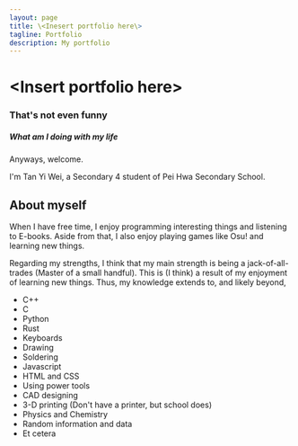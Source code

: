 ```yaml
---
layout: page
title: \<Inesert portfolio here\>
tagline: Portfolio
description: My portfolio 
---
```


# \<Insert portfolio here\>

### That's not even funny 

##### What am I doing with my life 

Anyways, welcome. 

I'm Tan Yi Wei, a Secondary 4 student of Pei Hwa Secondary School. 

## About myself 

When I have free time, I enjoy programming interesting things and listening to E-books. Aside from that, I also enjoy playing games like Osu! and learning new things. 

Regarding my strengths, I think that my main strength is being a jack-of-all-trades (Master of a small handful). This is (I think) a result of my enjoyment of learning new things. Thus, my knowledge extends to, and likely beyond, 

- C++ 
- C 
- Python 
- Rust 
- Keyboards 
- Drawing 
- Soldering 
- Javascript 
- HTML and CSS 
- Using power tools 
- CAD designing 
- 3-D printing (Don't have a printer, but school does) 
- Physics and Chemistry 
- Random information and data 
- Et cetera 
